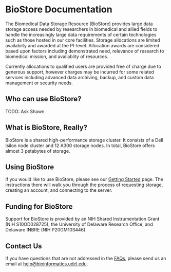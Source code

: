 # BioStore Documentation

The Biomedical Data Storage Resource (BioStore) provides large data storage access needed by researchers in biomedical and allied fields to handle the increasingly large data requirements of certain technologies such as those hosted in our core facilities.  Storage allocations are limited availabiity and awarded at the PI-level.  Allocation awards are considered based upon factors including demonstrated need, relevance of research to biomedical mission, and availablity of resources.

Currently allocations to qualified users are provided free of charge due to generous support, however charges may be incurred for some related  services including advanced data archiving, backup, and custom data management or security needs.

## Who can use BioStore?

TODO: Ask Shawn

## What is BioStore, Really?

BioStore is a shared high-performance storage cluster.  It consists of a Dell Isilon node cluster and 12 A300 storage nodes.  In total, BioStore offers almost 3 petabytes of storage.  

## Using BioStore

If you would like to use BioStore, please see our [Getting Started](./getting_started.md) page.  The instructions there will walk you through the process of requesting storage, creating an account, and connecting to the server.

## Funding for BioStore

Support for BioStore is provided by an NIH Shared Instrumentation Grant (NIH S10OD028725), the University of Delaware Research Office, and Delaware INBRE (NIH P20GM103446).

## Contact Us

If you have questions that are not addressed in the [FAQs](./FAQs.md), please send us an email at help@bioinformatics.udel.edu.